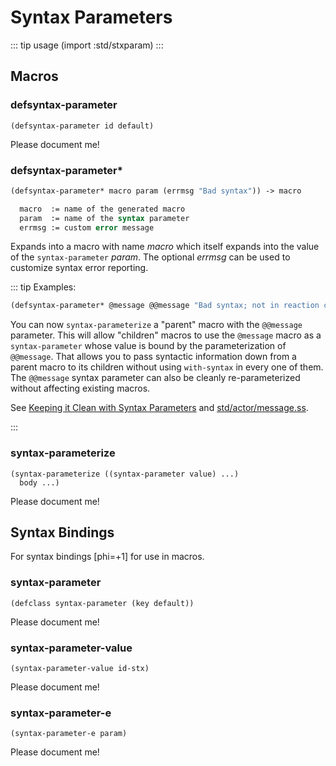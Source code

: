 # Syntax Parameters

::: tip usage
(import :std/stxparam)
:::

## Macros

### defsyntax-parameter
```
(defsyntax-parameter id default)
```

Please document me!

### defsyntax-parameter*
``` scheme
(defsyntax-parameter* macro param (errmsg "Bad syntax")) -> macro

  macro  := name of the generated macro
  param  := name of the syntax parameter
  errmsg := custom error message
```

Expands into a macro with name *macro* which itself expands into
the value of the `syntax-parameter` *param*. The optional *errmsg* can
be used to customize syntax error reporting.

::: tip Examples:
``` scheme
(defsyntax-parameter* @message @@message "Bad syntax; not in reaction context")
```

You can now `syntax-parameterize` a "parent" macro with the `@@message` parameter.
This will allow "children" macros to use the `@message` macro as a
`syntax-parameter` whose value is bound by the parameterization of `@@message`.
That allows you to pass syntactic information down from a parent macro
to its children without using `with-syntax` in every one of them.
The `@@message` syntax parameter can also be cleanly re-parameterized without
affecting existing macros.

See [Keeping it Clean with Syntax Parameters](http://eli.barzilay.org/misc/stxparam.pdf)
and [std/actor/message.ss](https://github.com/mighty-gerbils/gerbil/blob/master/src/std/actor/message.ss).

:::

### syntax-parameterize
```
(syntax-parameterize ((syntax-parameter value) ...)
  body ...)
```

Please document me!

## Syntax Bindings

For syntax bindings [phi=+1] for use in macros.

### syntax-parameter
```
(defclass syntax-parameter (key default))
```

Please document me!

### syntax-parameter-value
```
(syntax-parameter-value id-stx)
```

Please document me!

### syntax-parameter-e
```
(syntax-parameter-e param)
```

Please document me!
